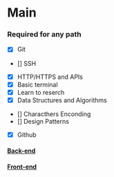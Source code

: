 
# Main

### Required for any path 

- [x] Git 
- [] SSH 
- [x] HTTP/HTTPS and APIs
- [x] Basic terminal 
- [x] Learn to reserch 
- [x] Data Structures and Algorithms 
- [] Characthers Enconding
- [] Design Patterns
- [x] Github

#### [Back-end](./my-road-map/back-end-roadmap.md)
#### [Front-end](./my-road-map/front-end-roadmap.md)